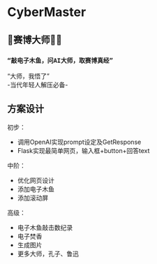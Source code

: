 # CyberMaster
## 🤖赛博大师🧘‍♂️ 
### `“敲电子木鱼，问AI大师，取赛博真经”`<br>
“大师，我悟了”<br>
-当代年轻人解压必备-<br>

## 方案设计
初步：

- 调用OpenAI实现prompt设定及GetResponse
- Flask实现最简单网页，输入框+button+回答text

中阶：

- 优化网页设计
- 添加电子木鱼
- 添加滚动屏

高级：

- 电子木鱼敲击数纪录
- 电子焚香
- 生成图片
- 更多大师，孔子、鲁迅
